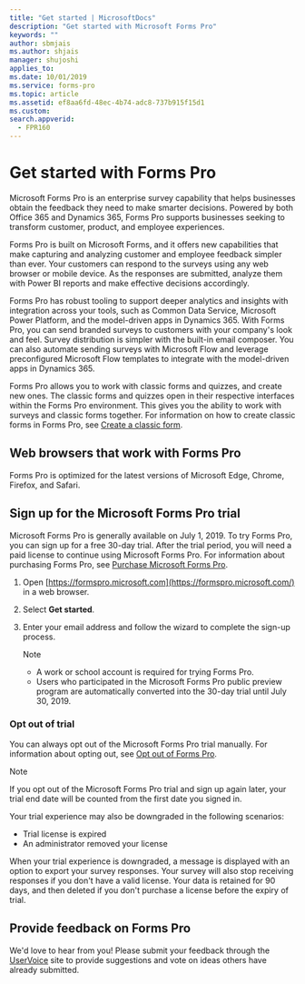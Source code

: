 ```yaml
---
title: "Get started | MicrosoftDocs"
description: "Get started with Microsoft Forms Pro"
keywords: ""
author: sbmjais
ms.author: shjais
manager: shujoshi
applies_to: 
ms.date: 10/01/2019
ms.service: forms-pro
ms.topic: article
ms.assetid: ef8aa6fd-48ec-4b74-adc8-737b915f15d1
ms.custom: 
search.appverid:
  - FPR160
---
```


# Get started with Forms Pro

Microsoft Forms Pro is an enterprise survey capability that helps businesses obtain the feedback they need to make smarter decisions. Powered by both Office 365 and Dynamics 365, Forms Pro supports businesses seeking to transform customer, product, and employee experiences. 

Forms Pro is built on Microsoft Forms, and it offers new capabilities that make capturing and analyzing customer and employee feedback simpler than ever. Your customers can respond to the surveys using any web browser or mobile device. As the responses are submitted, analyze them with Power BI reports and make effective decisions accordingly.

Forms Pro has robust tooling to support deeper analytics and insights with integration across your tools, such as Common Data Service, Microsoft Power Platform, and the model-driven apps in Dynamics 365. With Forms Pro, you can send branded surveys to customers with your company's look and feel. Survey distribution is simpler with the built-in email composer. You can also automate sending surveys with Microsoft Flow and leverage preconfigured Microsoft Flow templates to integrate with the model-driven apps in Dynamics 365.

Forms Pro allows you to work with classic forms and quizzes, and create new ones. The classic forms and quizzes open in their respective interfaces within the Forms Pro environment. This gives you the ability to work with surveys and classic forms together. For information on how to create classic forms in Forms Pro, see [Create a classic form](create-classic-form.md).

## Web browsers that work with Forms Pro

Forms Pro is optimized for the latest versions of Microsoft Edge, Chrome, Firefox, and Safari.

## Sign up for the Microsoft Forms Pro trial

Microsoft Forms Pro is generally available on July 1, 2019. To try Forms Pro, you can sign up for a free 30-day trial. After the trial period, you will need a paid license to continue using Microsoft Forms Pro. For information about purchasing Forms Pro, see [Purchase Microsoft Forms Pro](purchase.md).

1. Open [https://formspro.microsoft.com](https://formspro.microsoft.com/) in a web browser.

2. Select **Get started**.

3. Enter your email address and follow the wizard to complete the sign-up process.

   > [!NOTE]
   > - A work or school account is required for trying Forms Pro.
   > - Users who participated in the Microsoft Forms Pro public preview program are automatically converted into the 30-day trial until July 30, 2019.  

### Opt out of trial

You can always opt out of the Microsoft Forms Pro trial manually. For information about opting out, see [Opt out of Forms Pro](administer.md#opt-out-of-forms-pro).

> [!NOTE]
> If you opt out of the Microsoft Forms Pro trial and sign up again later, your trial end date will be counted from the first date you signed in.

Your trial experience may also be downgraded in the following scenarios:

- Trial license is expired
- An administrator removed your license

When your trial experience is downgraded, a message is displayed with an option to export your survey responses. Your survey will also stop receiving responses if you don't have a valid license. Your data is retained for 90 days, and then deleted if you don't purchase a license before the expiry of trial.

## Provide feedback on Forms Pro

We'd love to hear from you! Please submit your feedback through the [UserVoice](https://microsoftforms.uservoice.com/forums/386451-welcome-to-microsoft-forms-suggestion-box?category_id=357997) site to provide suggestions and vote on ideas others have already submitted.
